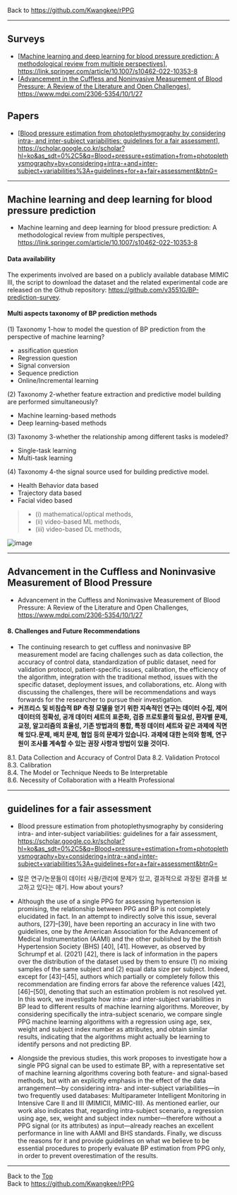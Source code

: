 Back to https://github.com/Kwangkee/rPPG
***

## Surveys
- [[Machine learning and deep learning for blood pressure prediction: A methodological review from multiple perspectives](https://github.com/Kwangkee/rPPG/blob/main/BP.md#machine-learning-and-deep-learning-for-blood-pressure-prediction)], https://link.springer.com/article/10.1007/s10462-022-10353-8 
- [[Advancement in the Cuffless and Noninvasive Measurement of Blood Pressure: A Review of the Literature and Open Challenges](https://github.com/Kwangkee/rPPG/blob/main/BP.md#advancement-in-the-cuffless-and-noninvasive-measurement-of-blood-pressure)], https://www.mdpi.com/2306-5354/10/1/27

## Papers
- [[Blood pressure estimation from photoplethysmography by considering intra- and inter-subject variabilities: guidelines for a fair assessment](https://github.com/Kwangkee/rPPG/blob/main/BP.md#guidelines-for-a-fair-assessment)], https://scholar.google.co.kr/scholar?hl=ko&as_sdt=0%2C5&q=Blood+pressure+estimation+from+photoplethysmography+by+considering+intra-+and+inter-subject+variabilities%3A+guidelines+for+a+fair+assessment&btnG= 

***
## Machine learning and deep learning for blood pressure prediction
- Machine learning and deep learning for blood pressure prediction: A methodological review from multiple perspectives, https://link.springer.com/article/10.1007/s10462-022-10353-8 

#### Data availability
The experiments involved are based on a publicly available database MIMIC III, the script to download the dataset and the related experimental code are released on the Github repository: https://github.com/v3551G/BP-prediction-survey.

#### Multi aspects taxonomy of BP prediction methods
(1) Taxonomy 1-how to model the question of BP prediction from the perspective of machine learning?  
- assification question
- Regression question
- Signal conversion
- Sequence prediction
- Online/Incremental learning

(2) Taxonomy 2-whether feature extraction and predictive model building are performed simultaneously? 
- Machine learning-based methods
- Deep learning-based methods

(3) Taxonomy 3-whether the relationship among different tasks is modeled? 
- Single-task learning
- Multi-task learning

(4) Taxonomy 4-the signal source used for building predictive model. 
- Health Behavior data based
- Trajectory data based
- Facial video based
>- (i) mathematical/optical methods, 
>- (ii) video-based ML methods, 
>- (iii) video-based DL methods, 

![image](https://user-images.githubusercontent.com/109835677/210046688-5a3e10e2-07b3-449e-95c6-f5776e5d82f5.png)

***
## Advancement in the Cuffless and Noninvasive Measurement of Blood Pressure
- Advancement in the Cuffless and Noninvasive Measurement of Blood Pressure: A Review of the Literature and Open Challenges, https://www.mdpi.com/2306-5354/10/1/27

#### 8. Challenges and Future Recommendations
- The continuing research to get cuffless and noninvasive BP measurement model are facing challenges such as data collection, the accuracy of control data, standardization of public dataset, need for validation protocol, patient-specific issues, calibration, the efficiency of the algorithm, integration with the traditional method, issues with the specific dataset, deployment issues, and collaborations, etc. Along with discussing the challenges, there will be recommendations and ways forwards for the researcher to pursue their investigation.
- **커프리스 및 비침습적 BP 측정 모델을 얻기 위한 지속적인 연구는 데이터 수집, 제어 데이터의 정확성, 공개 데이터 세트의 표준화, 검증 프로토콜의 필요성, 환자별 문제, 교정, 알고리즘의 효율성, 기존 방법과의 통합, 특정 데이터 세트와 같은 과제에 직면해 있다.문제, 배치 문제, 협업 등의 문제가 있습니다. 과제에 대한 논의와 함께, 연구원이 조사를 계속할 수 있는 권장 사항과 방법이 있을 것이다.**

8.1. Data Collection and Accuracy of Control Data
8.2. Validation Protocol  
8.3. Calibration  
8.4. The Model or Technique Needs to Be Interpretable  
8.6. Necessity of Collaboration with a Health Professional  

***
## guidelines for a fair assessment
- Blood pressure estimation from photoplethysmography by considering intra- and inter-subject variabilities: guidelines for a fair assessment, https://scholar.google.co.kr/scholar?hl=ko&as_sdt=0%2C5&q=Blood+pressure+estimation+from+photoplethysmography+by+considering+intra-+and+inter-subject+variabilities%3A+guidelines+for+a+fair+assessment&btnG= 

- 많은 연구/논문들이 데이터 사용/관리에 문제가 있고, 결과적으로 과장된 결과를 보고하고 있다는 얘기. How about yours?

- Although the use of a single PPG for assessing hypertension is promising, the relationship between PPG and BP is not completely elucidated in fact. In an attempt to indirectly solve this issue, several authors, [27]–[39], have been reporting an accuracy in line with two guidelines, one by the American Association for the Advancement of Medical Instrumentation (AAMI) and the other published by the British Hypertension Society (BHS) [40], [41]. However, as observed by Schrumpf et al. (2021) [42], there is lack of information in the papers over the distribution of the dataset used by them to ensure (1) no mixing samples of the same subject and (2) equal data size per subject. Indeed, except for [43]–[45], authors which partially or completely follow this recommendation are finding errors far above the reference values [42], [46]–[50], denoting that such an estimation problem is not resolved yet. In this work, we investigate how intra- and inter-subject variabilities in BP lead to different results of machine learning algorithms. Moreover, by considering specifically the intra-subject scenario, we compare single PPG machine learning algorithms with a regression using age, sex, weight and subject index number as attributes, and obtain similar results, indicating that the algorithms might actually be learning to identify persons and not predicting BP.

- Alongside the previous studies, this work proposes to investigate how a single PPG signal can be used to estimate BP, with a representative set of machine learning algorithms covering both feature- and signal-based methods, but with an explicitly emphasis in the effect of the data arrangement—by considering intra- and inter-subject variabilities—in two frequently used databases: Multiparameter Intelligent Monitoring in Intensive Care II and III (MIMICII, MIMIC-III). As mentioned earlier, our work also indicates that, regarding intra-subject scenario, a regression using age, sex, weight and subject index number—therefore without a PPG signal (or its attributes) as input—already reaches an excellent performance in line with AAMI and BHS standards. Finally, we discuss the reasons for it and provide guidelines on what we believe to be essential procedures to properly evaluate BP estimation from PPG only, in order to prevent overestimation of the results.

***
Back to the [Top](#Surveys)  
Back to https://github.com/Kwangkee/rPPG
